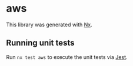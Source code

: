 # aws

This library was generated with [Nx](https://nx.dev).

## Running unit tests

Run `nx test aws` to execute the unit tests via [Jest](https://jestjs.io).
